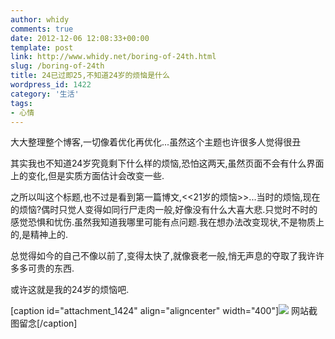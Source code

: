 ```yaml
---
author: whidy
comments: true
date: 2012-12-06 12:08:33+00:00
template: post
link: http://www.whidy.net/boring-of-24th.html
slug: /boring-of-24th
title: 24已过即25,不知道24岁的烦恼是什么
wordpress_id: 1422
category: '生活'
tags:
- 心情
---
```


大大整理整个博客,一切像着优化再优化...虽然这个主题也许很多人觉得很丑

其实我也不知道24岁究竟剩下什么样的烦恼,恐怕这两天,虽然页面不会有什么界面上的变化,但是实质方面估计会改变一些.

之所以叫这个标题,也不过是看到第一篇博文,<<21岁的烦恼>>...当时的烦恼,现在的烦恼?偶时只觉人变得如同行尸走肉一般,好像没有什么大喜大悲.只觉时不时的感觉恐惧和忧伤.虽然我知道我哪里可能有点问题.我在想办法改变现状,不是物质上的,是精神上的.

总觉得如今的自己不像以前了,变得太快了,就像衰老一般,悄无声息的夺取了我许许多多可贵的东西.

或许这就是我的24岁的烦恼吧.

[caption id="attachment_1424" align="aligncenter" width="400"][![](http://www.whidy.net/wp-content/uploads/2012/12/web-screencapture-400x326.jpg)](http://www.whidy.net/wp-content/uploads/2012/12/web-screencapture.jpg) 网站截图留念[/caption]
